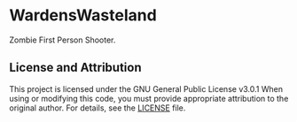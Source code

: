 # WardensWasteland

Zombie First Person Shooter.

## License and Attribution

This project is licensed under the GNU General Public License v3.0.1 When using or modifying this code, you must provide appropriate attribution to the original author. For details, see the [LICENSE](./LICENSE) file.
